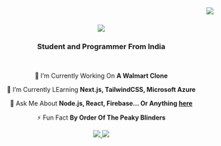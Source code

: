 <img align="right" src="https://visitor-badge.laobi.icu/badge?page_id=atharvbakale.atharvbakale" />

<h1 align="center">
    <img src="https://readme-typing-svg.herokuapp.com/?font=Righteous&size=35&center=true&vCenter=true&width=500&height=70&duration=4000&lines=Hey+There!+👋🏻;+I'm+Atharv+Bakale!;" />
</h1>

<h3 align="center">Student and Programmer From India</h3>

<br>

<div align="center">
 
 🔭 I’m Currently Working On **A Walmart Clone**
 
 🌱 I’m Currently LEarning **Next.js, TailwindCSS, Microsoft Azure**

💬 Ask Me About **Node.js, React, Firebase... Or Anything [here](https://github.com/AtharvBakale/AtharvBakale/issues)**

⚡ Fun Fact **By Order Of The Peaky Blinders**

 </div>

<div align="center"> 
  <a href="mailto:bakaleatharv13@gmail.com">
    <img src="https://img.shields.io/badge/Gmail-333333?style=for-the-badge&logo=gmail&logoColor=red" />
  </a>
    <a href="https://instagram.com/atharv.bakale">
        <img src="https://img.shields.io/badge/Instagram-E4405F?style=for-the-badge&logo=instagram&logoColor=white" />
    </a>
</div>
